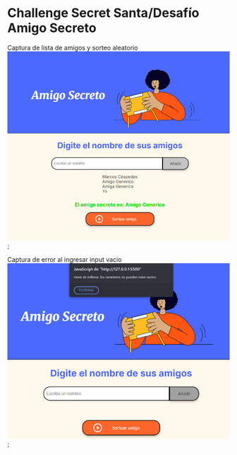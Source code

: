 # Challenge Secret Santa/Desafío Amigo Secreto


Captura de lista de amigos y sorteo aleatorio
![alt text](./assets/image.png);

Captura de error al ingresar input vacio
![alt text](./assets/image-1.png);
